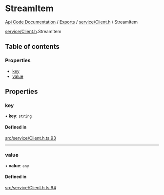# StreamItem
 
[Api Code Documentation](../README.md) / [Exports](../modules.md) / [service/Client.h](../modules/service_Client_h.md) / StreamItem

[service/Client.h](../modules/service_Client_h.md).StreamItem

## Table of contents

### Properties

- [key](service_Client_h.StreamItem.md#key)
- [value](service_Client_h.StreamItem.md#value)

## Properties

### key

• **key**: `string`

#### Defined in

[src/service/Client.h.ts:93](https://github.com/openkfw/TruBudget/blob/4d7fd4be/api/src/service/Client.h.ts#L93)

___

### value

• **value**: `any`

#### Defined in

[src/service/Client.h.ts:94](https://github.com/openkfw/TruBudget/blob/4d7fd4be/api/src/service/Client.h.ts#L94)
